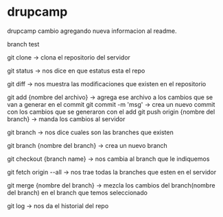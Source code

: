 drupcamp
========

drupcamp cambio agregando nueva informacion al readme.


branch test

git clone  -> clona el repositorio del servidor

git status -> nos dice en que estatus esta el repo

git diff -> nos muestra las modificaciones que existen en el repositorio

git add {nombre del archivo} -> agrega ese archivo a los cambios que se van a 								    generar en el commit
git commit -m 'msg' -> crea un nuevo commit con los cambios que se generaron con 						el add
git push origin {nombre del branch} -> manda los cambios al servidor

git branch -> nos dice cuales son las branches que existen

git branch {nombre del branch} -> crea un nuevo branch

git checkout {branch name} -> nos cambia al branch que le indiquemos

git fetch origin --all -> nos trae todas la branches que esten en el servidor

git merge {nombre del branch} -> mezcla los cambios del branch(nombre del branch) 									en el branch que temos seleccionado

git log -> nos da el historial del repo

